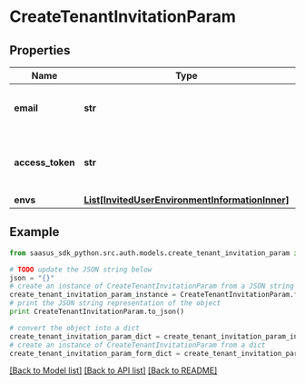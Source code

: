 # CreateTenantInvitationParam


## Properties
Name | Type | Description | Notes
------------ | ------------- | ------------- | -------------
**email** | **str** | Email address of the user to be invited | 
**access_token** | **str** | Access token of the user who creates an invitation | 
**envs** | [**List[InvitedUserEnvironmentInformationInner]**](InvitedUserEnvironmentInformationInner.md) |  | 

## Example

```python
from saasus_sdk_python.src.auth.models.create_tenant_invitation_param import CreateTenantInvitationParam

# TODO update the JSON string below
json = "{}"
# create an instance of CreateTenantInvitationParam from a JSON string
create_tenant_invitation_param_instance = CreateTenantInvitationParam.from_json(json)
# print the JSON string representation of the object
print CreateTenantInvitationParam.to_json()

# convert the object into a dict
create_tenant_invitation_param_dict = create_tenant_invitation_param_instance.to_dict()
# create an instance of CreateTenantInvitationParam from a dict
create_tenant_invitation_param_form_dict = create_tenant_invitation_param.from_dict(create_tenant_invitation_param_dict)
```
[[Back to Model list]](../README.md#documentation-for-models) [[Back to API list]](../README.md#documentation-for-api-endpoints) [[Back to README]](../README.md)


